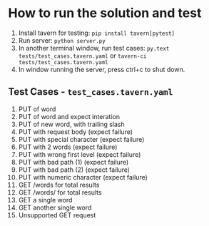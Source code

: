 # How to run the solution and test

1. Install tavern for testing: `pip install tavern[pytest]`
1. Run server: `python server.py`
1. In another terminal window, run test cases: `py.text tests/test_cases.tavern.yaml` or `tavern-ci tests/test_cases.tavern.yaml`
1. In window running the server, press ctrl+c to shut down.

## Test Cases - `test_cases.tavern.yaml`

1. PUT of word
1. PUT of word and expect interation
1. PUT of new word, with trailing slash
1. PUT with request body (expect failure)
1. PUT with special character (expect failure)
1. PUT with 2 words (expect failure)
1. PUT with wrong first level (expect failure)
1. PUT with bad path (1) (expect failure)
1. PUT with bad path (2) (expect failure)
1. PUT with numeric character (expect failure)
1. GET /words for total results
1. GET /words/ for total results
1. GET a single word
1. GET another single word
1. Unsupported GET request
